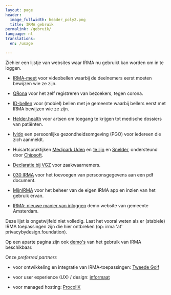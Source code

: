 ```yaml
---
layout: page
header:
  image_fullwidth: header_poly2.png
  title: IRMA gebruik
permalink: /gebruik/
language: nl
translations:
  en: /usage

---
```


Ziehier een lijstje van websites waar IRMA nu gebruikt kan worden om
in te loggen.

  * [IRMA-meet](https://irma-meet.nl/) voor videobellen waarbij de
    deelnemers eerst moeten bewijzen wie ze zijn.

  * [QRona](https://qrona.info/) voor het zelf registreren van 
    bezoekers, tegen corona.

  * [ID-bellen](https://www.idbellen.nl/) voor (mobiel) bellen met je
    gemeente waarbij bellers eerst met IRMA bewijzen wie ze zijn.

  * [Helder.health](https://helder.health/) voor artsen om toegang te
    krijgen tot medische dossiers van pati&euml;nten.

  * [Ivido](https://platform.ivido.nl/) een persoonlijke gezondheidsomgeving
    (PGO) voor iedereen die zich aanmeldt.

  * Huisartspraktijken [Medipark Uden](https://medipark.hix365.nl/) en
    [1e lijn](https://1elijn.praktijkinfo.nl/onlinepatientomgeving/)
    en [Snelder](https://mijn.huisartsenpraktijksnelder.nl/),
    ondersteund door [Chipsoft](https://www.chipsoft.nl).

  * [Declaratie bij VGZ](https://www.vgz.nl/irma#/) voor
    zaakwaarnemers.

  * [030 IRMA](https://www.030irma.nl/) voor het toevoegen van
    persoonsgegevens aan een pdf document.

  * [MijnIRMA](https://privacybydesign.foundation/mijnirma/) voor het
    beheer van de eigen IRMA app en inzien van het gebruik ervan.

  * [IRMA: nieuwe manier van
    inloggen](https://www.amsterdam.nl/wonen-leefomgeving/innovatie/de-digitale-stad/irma-nieuwe-manier-inloggen/) demo website van gemeente Amsterdam.

Deze lijst is ongetwijfeld niet volledig. Laat het vooral weten als er
(stabiele) IRMA toepassingen zijn die hier ontbreken (op: irma 'at'
privacybydesign.foundation).

Op een aparte pagina zijn ook [demo's](/demo) van het gebruik van IRMA
beschikbaar.

Onze *preferred partners* 

* voor ontwikkeling en integratie van IRMA-toepassingen: [Tweede
  Golf](https://tweedegolf.nl/)

* voor user experience (UX) / design: [informaat](https://informaat.nl/nl)

* voor managed hosting: [ProcoliX](https://www.procolix.com/)




